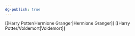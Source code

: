 ```yaml
---
dg-publish: true
---
```

[[Harry Potter/Hermione Granger\|Hermione Granger]]
[[Harry Potter/Voldemort\|Voldemort]]
